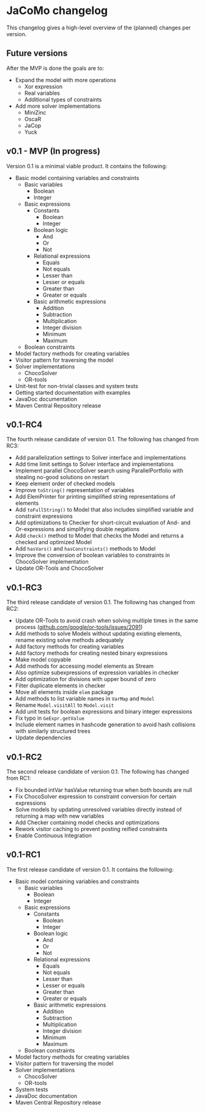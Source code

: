 # JaCoMo changelog
This changelog gives a high-level overview of the (planned) changes per version.

## Future versions
After the MVP is done the goals are to:

- Expand the model with more operations
  - Xor expression
  - Real variables
  - Additional types of constraints
- Add more solver implementations
  - MiniZinc
  - OscaR
  - JaCop
  - Yuck

## v0.1 - MVP (In progress)
Version 0.1 is a minimal viable product. It contains the following:

- Basic model containing variables and constraints
  - Basic variables
    - Boolean
    - Integer
  - Basic expressions
    - Constants
      - Boolean
      - Integer
    - Boolean logic
      - And
      - Or
      - Not
    - Relational expressions
      - Equals
      - Not equals
      - Lesser than
      - Lesser or equals
      - Greater than
      - Greater or equals
    - Basic arithmetic expressions
      - Addition
      - Subtraction
      - Multiplication
      - Integer division
      - Minimum
      - Maximum
  - Boolean constraints
- Model factory methods for creating variables
- Visitor pattern for traversing the model
- Solver implementations
  - ChocoSolver
  - OR-tools
- Unit-test for non-trivial classes and system tests
- Getting started documentation with examples
- JavaDoc documentation
- Maven Central Repository release

## v0.1-RC4
The fourth release candidate of version 0.1. The following has changed from RC3:

- Add parallelization settings to Solver interface and implementations
- Add time limit settings to Solver interface and implementations
- Implement parallel ChocoSolver search using ParallelPortfolio with stealing no-good solutions on restart
- Keep element order of checked models
- Improve `toString()` representation of variables
- Add ElemPrinter for printing simplified string representations of elements
- Add `toFullString()` to Model that also includes simplified variable and constraint expressions
- Add optimizations to Checker for short-circuit evaluation of And- and Or-expressions and simplifying double negations
- Add `check()` method to Model that checks the Model and returns a checked and optimized Model
- Add `hasVars()` and `hasConstraints()` methods to Model
- Improve the conversion of boolean variables to constraints in ChocoSolver implementation
- Update OR-Tools and ChocoSolver

## v0.1-RC3
The third release candidate of version 0.1. The following has changed from RC2:

- Update OR-Tools to avoid crash when solving multiple times in the same process ([github.com/google/or-tools/issues/2091](https://github.com/google/or-tools/issues/2091))
- Add methods to solve Models without updating existing elements, rename existing solve methods adequately
- Add factory methods for creating variables
- Add factory methods for creating nested binary expressions
- Make model copyable
- Add methods for accessing model elements as Stream
- Also optimize subexpressions of expression variables in checker
- Add optimization for divisions with upper bound of zero
- Filter duplicate elements in checker
- Move all elements inside `elem` package
- Add methods to list variable names in `VarMap` and `Model`
- Rename `Model.visitAll` to `Model.visit`
- Add unit tests for boolean expressions and binary integer expressions
- Fix typo in `GeExpr.getValue`
- Include element names in hashcode generation to avoid hash collisions with similarly structured trees
- Update dependencies

## v0.1-RC2
The second release candidate of version 0.1. The following has changed from RC1:

- Fix bounded intVar hasValue returning true when both bounds are null
- Fix ChocoSolver expression to constraint conversion for certain expressions
- Solve models by updating unresolved variables directly instead of returning a
  map with new variables
- Add Checker containing model checks and optimizations
- Rework visitor caching to prevent posting reified constraints
- Enable Continuous Integration

## v0.1-RC1
The first release candidate of version 0.1. It contains the following:

- Basic model containing variables and constraints
  - Basic variables
    - Boolean
    - Integer
  - Basic expressions
    - Constants
      - Boolean
      - Integer
    - Boolean logic
      - And
      - Or
      - Not
    - Relational expressions
      - Equals
      - Not equals
      - Lesser than
      - Lesser or equals
      - Greater than
      - Greater or equals
    - Basic arithmetic expressions
      - Addition
      - Subtraction
      - Multiplication
      - Integer division
      - Minimum
      - Maximum
  - Boolean constraints
- Model factory methods for creating variables
- Visitor pattern for traversing the model
- Solver implementations
  - ChocoSolver
  - OR-tools
- System tests
- JavaDoc documentation
- Maven Central Repository release

